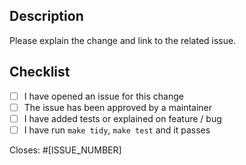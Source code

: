 ## Description

Please explain the change and link to the related issue.

## Checklist

- [ ] I have opened an issue for this change
- [ ] The issue has been approved by a maintainer
- [ ] I have added tests or explained on feature / bug
- [ ] I have run `make tidy`, `make test` and it passes

Closes: #[ISSUE_NUMBER]
